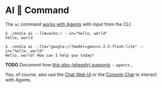 <!--
    SPDX-License-Identifier: Apache-2.0

    Copyright 2025 The Enola <https://enola.dev> Authors

    Licensed under the Apache License, Version 2.0 (the "License");
    you may not use this file except in compliance with the License.
    You may obtain a copy of the License at

        https://www.apache.org/licenses/LICENSE-2.0

    Unless required by applicable law or agreed to in writing, software
    distributed under the License is distributed on an "AS IS" BASIS,
    WITHOUT WARRANTIES OR CONDITIONS OF ANY KIND, either express or implied.
    See the License for the specific language governing permissions and
    limitations under the License.
-->

# AI 🔮 Command

The `ai` command [works with Agents](../../tutorial/chat.md) with input from the CLI:

    $ ./enola ai --llm=echo:/ --in="hello, world"
    hello, world

    $ ./enola ai --llm="google://?model=gemini-2.5-flash-lite" --in="hello, world"
    Hello, world! How can I help you today?

**TODO** _Document how [this also (already) supports](../../tutorial/agents.md) `--agents`..._

You, of course, also use the [Chat Web UI](../server/index.md#chat) or the [Console Chat](../chat/index.md) to interact with Agents.
